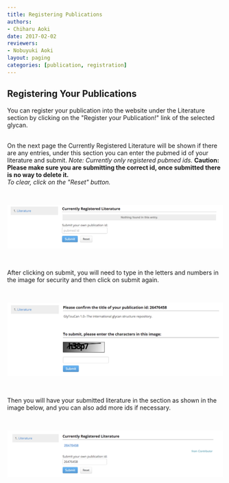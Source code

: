 ```yaml
---
title: Registering Publications
authors:
- Chiharu Aoki
date: 2017-02-02
reviewers:
- Nobuyuki Aoki
layout: paging
categories: [publication, registration]
---
```


Registering Your Publications
------------
You can register your publication into the website under the Literature section by clicking on the "Register your Publication!" link of the selected glycan.  
<br>

On the next page the Currently Registered Literature will be shown if there are any entries, under this section you can enter the pubmed id of your literature and submit.  *Note: Currently only registered pubmed ids.* **Caution: Please make sure you are submitting the correct id, once submitted there is no way to delete it.**  
*To clear, click on the "Reset" button.*  

<br>

![Glytoucan Literature Section](/images/manual/literature-registration.png)

<br>

After clicking on submit, you will need to type in the letters and numbers in the image for security and then click on submit again.  

<br>

![Glytoucan Literature Section](/images/manual/literature-confirmation.png)

<br>

Then you will have your submitted literature in the section as shown in the image below, and you can also add more ids if necessary.

<br>

![Glytoucan Literature Section](/images/manual/literature-submitted.png)
